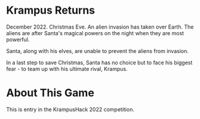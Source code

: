 # Krampus Returns


December 2022.  Christmas Eve.  An alien invasion has taken over Earth.  The aliens 
are after Santa's magical powers on the night when they are most powerful.

Santa, along with his elves, are unable to prevent the aliens from invasion.

In a last step to save Christmas, Santa has no choice but to face his biggest
fear - to team up with his ultimate rival, Krampus.


# About This Game

This is entry in the KrampusHack 2022 competition.
